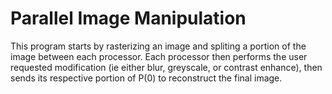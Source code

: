 # Parallel Image Manipulation
This program starts by rasterizing an image and spliting a portion of the image between each processor. Each processor then performs the user requested modification (ie either blur, greyscale, or contrast enhance), then sends its respective portion of P(0) to reconstruct the final image.
